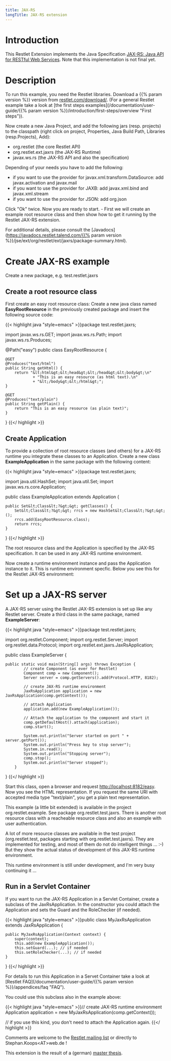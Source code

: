 ```yaml
---
title: JAX-RS
longTitle: JAX-RS extension
---
```

# Introduction

This Restlet Extension implements the Java Specification [JAX-RS: Java
API for RESTful Web
Services](https://jcp.org/en/jsr/detail?id=311).
Note that this implementation is not final yet.

# Description

To run this example, you need the Restlet libraries. Download a {{% param version %}}
version from
[restlet.com/download/](/downloads/current).
(For a general Restlet example take a look at [the first steps
examples](/documentation/user-guide/{{% param version %}}/introduction/first-steps/overview "First steps")).

Now create a new Java Project, and add the following jars (resp.
projects) to the classpath (right click on project, Properties, Java
Build Path, Libraries (resp.Projects), Add):

-   org.restlet (the core Restlet API)
-   org.restlet.ext.jaxrs (the JAX-RS Runtime)
-   javax.ws.rs (the JAX-RS API and also the specification)

Depending of your needs you have to add the following:

-   if you want to use the provider for javax.xml.transform.DataSource:
    add javax.activation and javax.mail
-   if you want to use the provider for JAXB: add javax.xml.bind and
    javax.xml.stream
-   if you want to use the provider for JSON: add org.json

Click "Ok" twice. Now you are ready to start. - First we will create an
example root resource class and then show how to get it running by the
Restlet JAX-RS extension.

For additional details, please consult the
[Javadocs](https://javadocs.restlet.talend.com/{{% param version %}}/jse/ext/org/restlet/ext/jaxrs/package-summary.html).

# Create JAX-RS example

Create a new package, e.g. test.restlet.jaxrs

## Create a root resource class

First create an easy root resource class: Create a new java class named
**EasyRootResource** in the previously created package and insert the
following source  code:

{{< highlight java "style=emacs" >}}package test.restlet.jaxrs;

import javax.ws.rs.GET;
import javax.ws.rs.Path;
import javax.ws.rs.Produces;

@Path("easy")
public class EasyRootResource {

    @GET
    @Produces("text/html")
    public String getHtml() {
        return "&lt;html&gt;&lt;head&gt;&lt;/head&gt;&lt;body&gt;\n"
                + "This is an easy resource (as html text).\n"
                + "&lt;/body&gt;&lt;/html&gt;";
    }

    @GET
    @Produces("text/plain")
    public String getPlain() {
        return "This is an easy resource (as plain text)";
    }
}
{{</ highlight >}}

## Create Application

To provide a collection of root resource classes (and others) for a
JAX-RS runtime you integrate these classes to an Application. Create a
new class **ExampleApplication** in the same package with the following
content:

{{< highlight java "style=emacs" >}}package test.restlet.jaxrs;

import java.util.HashSet;
import java.util.Set;
import javax.ws.rs.core.Application;

public class ExampleApplication extends Application {

    public Set&lt;Class&lt;?&gt;&gt; getClasses() {
        Set&lt;Class&lt;?&gt;&gt; rrcs = new HashSet&lt;Class&lt;?&gt;&gt;();
        rrcs.add(EasyRootResource.class);
        return rrcs;
    }
}
{{</ highlight >}}

The root resource class and the Application is specified by the JAX-RS
specification. It can be used in any JAX-RS runtime environment.

Now create a runtime environment instance and pass the Application
instance to it. This is runtime environment specfic. Below you see this
for the Restlet JAX-RS environment:

# Set up a JAX-RS server

A JAX-RS server using the Restlet JAX-RS extension is set up like any
Restlet server. Create a third class in the same package, named
**ExampleServer**:

{{< highlight java "style=emacs" >}}package test.restlet.jaxrs;

import org.restlet.Component;
import org.restlet.Server;
import org.restlet.data.Protocol;
import org.restlet.ext.jaxrs.JaxRsApplication;

public class ExampleServer {

    public static void main(String[] args) throws Exception {
            // create Component (as ever for Restlet)
            Component comp = new Component();
            Server server = comp.getServers().add(Protocol.HTTP, 8182);

            // create JAX-RS runtime environment
            JaxRsApplication application = new JaxRsApplication(comp.getContext());

            // attach Application
            application.add(new ExampleApplication());

            // Attach the application to the component and start it
            comp.getDefaultHost().attach(application);
            comp.start();

            System.out.println("Server started on port " + server.getPort());
            System.out.println("Press key to stop server");
            System.in.read();
            System.out.println("Stopping server");
            comp.stop();
            System.out.println("Server stopped");
        }
}
{{</ highlight >}}

Start this class, open a browser and request
[http://localhost:8182/easy](http://localhost:8182/easy).
Now you see the HTML representation. If you request the same URI with
accepted media type "text/plain", you get a plain text representation.

This example (a little bit extended) is available in the project
org.restlet.example. See package org.restlet.test.jaxrs. There is
another root resource class with a reacheable resource class and also an
example with user authentication.

A lot of more resource classes are available in the test project
(org.restlet.test, packages starting with org.restlet.test.jaxrs). They
are implemented for testing, and most of them do not do intelligent
things ... :-) But they show the actual status of development of this
JAX-RS runtime environment.

This runtime environment is still under development, and I'm very busy
continuing it ...

## Run in a Servlet Container

If you want to run the JAX-RS Application in a Servlet Container, create
a subclass of the JaxRsApplication. In the constructor you could attach
the Application and sets the Guard and the RoleChecker (if needed).

{{< highlight java "style=emacs" >}}public class MyJaxRsApplication extends JaxRsApplication {

    public MyJaxRsApplication(Context context) {
        super(context);
        this.add(new ExampleApplication());
        this.setGuard(...); // if needed
        this.setRoleChecker(...); // if needed
    }
}
{{</ highlight >}}

For details to run this Application in a Servet Container take a look at
[Restlet
FAQ](/documentation/user-guide/{{% param version %}}/appendices/faq "FAQ").

You could use this subclass also in the example above:

{{< highlight java "style=emacs" >}}// create JAX-RS runtime environment
Application application = new MyJaxRsApplication(comp.getContext());

// if you use this kind, you don't need to attach the Application again.
{{</ highlight >}}

Comments are welcome to the [Restlet mailing
list](https://groups.google.com/a/restlet.org/forum/#!forum/framework-discuss)
or directly to Stephan.Koops\<AT\>web.de !

This extension is the result of a (german) [master
thesis](http://users.informatik.haw-hamburg.de/%7Eubicomp/arbeiten/master/koops.pdf).
